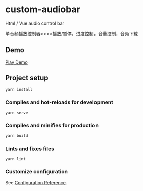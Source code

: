 # custom-audiobar
Html / Vue audio control bar

单音频播放控制器>>>>播放/暂停，进度控制，音量控制，音频下载

## Demo

[Play Demo](src/example/play%20demo.mp4)

## Project setup
```
yarn install
```

### Compiles and hot-reloads for development
```
yarn serve
```

### Compiles and minifies for production
```
yarn build
```

### Lints and fixes files
```
yarn lint
```

### Customize configuration
See [Configuration Reference](https://cli.vuejs.org/config/).
